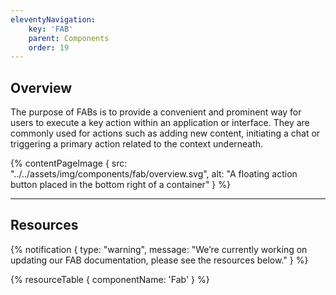```yaml
---
eleventyNavigation:
    key: 'FAB'
    parent: Components
    order: 19
---
```


## Overview
The purpose of FABs is to provide a convenient and prominent way for users to execute a key action within an application or interface. They are commonly used for actions such as adding new content, initiating a chat or triggering a primary action related to the context underneath.


{% contentPageImage {
    src: "../../assets/img/components/fab/overview.svg",
    alt: "A floating action button placed in the bottom right of a container"
} %}

---

## Resources

{% notification {
  type: "warning",
  message: "We’re currently working on updating our FAB documentation, please see the resources below."
} %}

{% resourceTable {
    componentName: 'Fab'
} %}
